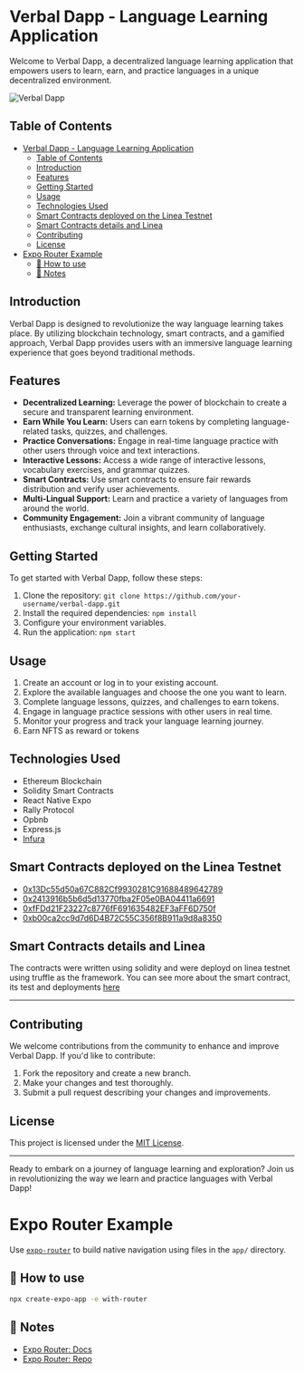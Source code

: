 # Verbal Dapp - Language Learning Application

Welcome to Verbal Dapp, a decentralized language learning application that empowers users to learn, earn, and practice languages in a unique decentralized environment.

![Verbal Dapp](/images/verbal-dapp-screenshot.png)

## Table of Contents

- [Verbal Dapp - Language Learning Application](#verbal-dapp---language-learning-application)
  - [Table of Contents](#table-of-contents)
  - [Introduction](#introduction)
  - [Features](#features)
  - [Getting Started](#getting-started)
  - [Usage](#usage)
  - [Technologies Used](#technologies-used)
  - [Smart Contracts deployed on the Linea Testnet](#smart-contracts-deployed-on-the-linea-testnet)
  - [Smart Contracts details and Linea](#smart-contracts-details-and-linea)
  - [Contributing](#contributing)
  - [License](#license)
- [Expo Router Example](#expo-router-example)
  - [🚀 How to use](#-how-to-use)
  - [📝 Notes](#-notes)

## Introduction

Verbal Dapp is designed to revolutionize the way language learning takes place. By utilizing blockchain technology, smart contracts, and a gamified approach, Verbal Dapp provides users with an immersive language learning experience that goes beyond traditional methods.

## Features

- **Decentralized Learning:** Leverage the power of blockchain to create a secure and transparent learning environment.
- **Earn While You Learn:** Users can earn tokens by completing language-related tasks, quizzes, and challenges.
- **Practice Conversations:** Engage in real-time language practice with other users through voice and text interactions.
- **Interactive Lessons:** Access a wide range of interactive lessons, vocabulary exercises, and grammar quizzes.
- **Smart Contracts:** Use smart contracts to ensure fair rewards distribution and verify user achievements.
- **Multi-Lingual Support:** Learn and practice a variety of languages from around the world.
- **Community Engagement:** Join a vibrant community of language enthusiasts, exchange cultural insights, and learn collaboratively.

## Getting Started

To get started with Verbal Dapp, follow these steps:

1. Clone the repository: `git clone https://github.com/your-username/verbal-dapp.git`
2. Install the required dependencies: `npm install`
3. Configure your environment variables.
4. Run the application: `npm start`

## Usage

1. Create an account or log in to your existing account.
2. Explore the available languages and choose the one you want to learn.
3. Complete language lessons, quizzes, and challenges to earn tokens.
4. Engage in language practice sessions with other users in real time.
5. Monitor your progress and track your language learning journey.
6. Earn NFTS as reward or tokens

## Technologies Used

- Ethereum Blockchain
- Solidity Smart Contracts
- React Native Expo
- Rally Protocol
- Opbnb
- Express.js
- [Infura](https://linea-goerli.infura.io/v3/)

## Smart Contracts deployed on the Linea Testnet
- [0x13Dc55d50a67C882Cf9930281C91688489642789](https://goerli.lineascan.build/address/0x13Dc55d50a67C882Cf9930281C91688489642789)
- [0x2413916b5b6d5d13770fba2F05e0BA04411a6691](https://goerli.lineascan.build/address/0x2413916b5b6d5d13770fba2F05e0BA04411a6691)
- [0xfFDd21F23227c8776fF691635482EF3aFF6D750f](https://goerli.lineascan.build/address/0xfFDd21F23227c8776fF691635482EF3aFF6D750f)
- [0xb00ca2cc9d7d6D4B72C55C356f8B911a9d8a8350](https://goerli.lineascan.build/address/0xb00ca2cc9d7d6D4B72C55C356f8B911a9d8a8350)

## Smart Contracts details and Linea
The contracts were written using solidity and were deployd on linea testnet using truffle as the framework. You can see more about the smart contract, its test and deployments [here](https://github.com/joeephwild/smart-contract/tree/main/contract-verbal)
****
## Contributing

We welcome contributions from the community to enhance and improve Verbal Dapp. If you'd like to contribute:

1. Fork the repository and create a new branch.
2. Make your changes and test thoroughly.
3. Submit a pull request describing your changes and improvements.

## License

This project is licensed under the [MIT License](LICENSE).

---

Ready to embark on a journey of language learning and exploration? Join us in revolutionizing the way we learn and practice languages with Verbal Dapp!

# Expo Router Example

Use [`expo-router`](https://expo.github.io/router) to build native navigation using files in the `app/` directory.

## 🚀 How to use

```sh
npx create-expo-app -e with-router
```

## 📝 Notes

- [Expo Router: Docs](https://expo.github.io/router)
- [Expo Router: Repo](https://github.com/expo/router)
